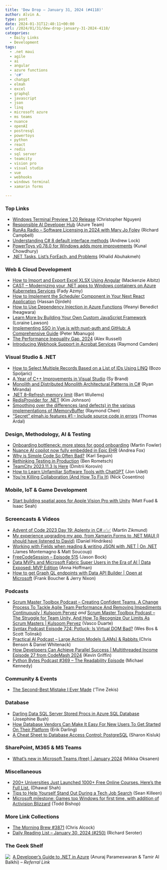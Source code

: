 ```yaml
---
title: 'Dew Drop – January 31, 2024 (#4118)'
author: Alvin A.
type: post
date: 2024-01-31T12:40:11+00:00
url: /2024/01/31/dew-drop-january-31-2024-4118/
categories:
  - Daily Links
  - Development
tags:
  - .net maui
  - agile
  - ai
  - angular
  - azure functions
  - 'c#'
  - chatgpt
  - elmah
  - excel
  - graphql
  - javascript
  - json
  - linq
  - microsoft azure
  - ms teams
  - nuance
  - openAI
  - postresql
  - powertoys
  - python
  - react
  - redis
  - sql server
  - teamcity
  - vision pro
  - visual studio
  - vue
  - webhooks
  - windows terminal
  - xamarin forms

---
```

### <a name="top"></a>Top Links

  * <a href="https://devblogs.microsoft.com/commandline/windows-terminal-preview-1-20-release/" target="_blank" rel="noopener">Windows Terminal Preview 1.20 Release</a> (Christopher Nguyen)
  * <a href="https://azure.github.io/responsible-ai-hub/" target="_blank" rel="noopener">Responsible AI Developer Hub</a> (Azure Team)
  * <a href="https://runasradio.com/Shows/Show/917" target="_blank" rel="noopener">RunAs Radio &#8211; Software Licensing in 2024 with Mary Jo Foley</a> (Richard Campbell)
  * <a href="https://andrewlock.net/understanding-default-interface-methods/" target="_blank" rel="noopener">Understanding C# 8 default interface methods</a> (Andrew Lock)
  * <a href="https://www.kunal-chowdhury.com/2024/01/powertoys-v0.78.0.html" target="_blank" rel="noopener">PowerToys v0.78.0 for Windows adds more improvements</a> (Kunal Chowdhury)
  * <a href="https://khalidabuhakmeh.com/dotnet-tasks-lists-foreach-and-problems" target="_blank" rel="noopener">.NET Tasks, List&#8217;s ForEach, and Problems</a> (Khalid Abuhakmeh)



### <a name="web"></a>Web & Cloud Development

  * <a href="https://developer.mescius.com/blogs/how-to-import-export-excel-xlsx-using-angular" target="_blank" rel="noopener">How to Import and Export Excel XLSX Using Angular</a> (Mackenzie Albitz)
  * <a href="https://techcommunity.microsoft.com/t5/containers/cast-modernizing-your-net-apps-to-windows-containers-on-azure/ba-p/4037740" target="_blank" rel="noopener">CAST &#8211; Modernizing your .NET apps to Windows containers on Azure Kubernetes Services</a> (Fady Azmy)
  * <a href="https://www.telerik.com/blogs/how-to-implement-scheduler-component-react-application" target="_blank" rel="noopener">How to Implement the Scheduler Component in Your Next React Application</a> (Hassan Djirdeh)
  * <a href="https://stackify.com/how-to-use-dependency-injection-in-azure-functions/" target="_blank" rel="noopener">How to Use Dependency Injection in Azure Functions</a> (Ifeanyi Benedict Iheagwara)
  * <a href="https://thenewstack.io/learn-more-by-building-your-own-custom-javascript-framework/" target="_blank" rel="noopener">Learn More by Building Your Own Custom JavaScript Framework</a> (Loraine Lawson)
  * <a href="https://www.telerik.com/blogs/implementing-sso-vue-nuxt-auth-github-comprehensive-guide" target="_blank" rel="noopener">Implementing SSO in Vue.js with nuxt-auth and GitHub: A Comprehensive Guide</a> (Peter Mbanugo)
  * <a href="https://infrequently.org/2024/01/performance-inequality-gap-2024/" target="_blank" rel="noopener">The Performance Inequality Gap, 2024</a> (Alex Russell)
  * <a href="https://blog.developer.adobe.com/introducing-webhook-support-in-acrobat-services-7d0606d1d35a?source=rss----9342990108af---4" target="_blank" rel="noopener">Introducing Webhook Support in Acrobat Services</a> (Raymond Camden)



### <a name="dotnet"></a>Visual Studio & .NET

  * <a href="https://code-maze.com/csharp-how-to-select-multiple-records-using-linq/" target="_blank" rel="noopener">How to Select Multiple Records Based on a List of IDs Using LINQ</a> (Bozo Spoljaric)
  * <a href="https://devblogs.microsoft.com/visualstudio/a-year-of-cpp-improvements-in-visual-studio/" target="_blank" rel="noopener">A Year of C++ Improvements in Visual Studio</a> (Sy Brand)
  * <a href="https://code-maze.com/csharp-monolith-and-distributed-monolith-architectural-patterns/" target="_blank" rel="noopener">Monolith and Distributed Monolith Architectural Patterns in C#</a> (Ryan Miranda)
  * <a href="https://bartwullems.blogspot.com/2024/01/net-8refresh-memory-limit.html" target="_blank" rel="noopener">.NET 8–Refresh memory limit</a> (Bart Wullems)
  * <a href="https://www.codeproject.com/Articles/5269781/RedisProvider-for-NET" target="_blank" rel="noopener">RedisProvider for .NET</a> (Kim Johnson)
  * <a href="https://devblogs.microsoft.com/oldnewthing/20240130-00/?p=109336" target="_blank" rel="noopener">Smoothing over the differences (and defects) in the various implementations of IMemory&shy;Buffer</a> (Raymond Chen)
  * <a href="https://blog.elmah.io/secret-elmah-io-features-1-include-source-code-in-errors/" target="_blank" rel="noopener">&#8220;Secret&#8221; elmah.io features #1 &#8211; Include source code in errors</a> (Thomas Ardal)



### <a name="design"></a>Design, Methodology, AI & Testing

  * <a href="https://martinfowler.com/articles/bottlenecks-of-scaleups/06-onboarding.html#IncludeNewHiresInTheCompanyCulture" target="_blank" rel="noopener">Onboarding bottleneck: more steps for good onboarding</a> (Martin Fowler)
  * <a href="https://www.healthcareitnews.com/news/nuance-ai-copilot-now-fully-embedded-epic-ehr" target="_blank" rel="noopener">Nuance AI copilot now fully embedded in Epic EHR</a> (Andrea Fox)
  * <a href="https://www.openmymind.net/Why-Is-Simple-Code-So-Often-Bad/" target="_blank" rel="noopener">Why is Simple Code So Often Bad?</a> (Karl Seguin)
  * <a href="https://thenewstack.io/rethinking-testing-in-production/" target="_blank" rel="noopener">Rethinking Testing in Production</a> (Ben Rometsch)
  * <a href="https://blog.jetbrains.com/teamcity/2024/01/teamcity-2023-11-3-is-here/" target="_blank" rel="noopener">TeamCity 2023.11.3 Is Here</a> (Dmitrii Korovin)
  * <a href="https://thenewstack.io/how-to-learn-unfamiliar-software-tools-with-chatgpt/" target="_blank" rel="noopener">How to Learn Unfamiliar Software Tools with ChatGPT</a> (Jon Udell)
  * <a href="https://www.devleader.ca/2024/01/30/youre-killing-collaboration-and-how-to-fix-it/" target="_blank" rel="noopener">You’re Killing Collaboration (And How To Fix It)</a> (Nick Cosentino)



### <a name="mobile"></a>Mobile, IoT & Game Development

  * <a href="https://blog.unity.com/engine-platform/httpsblogunitycomengine-platformspatial-apps-for-apple-vision-pro" target="_blank" rel="noopener">Start building spatial apps for Apple Vision Pro with Unity</a> (Matt Fuad & Isaac Seah)



### <a name="videos"></a>Screencasts & Videos

  * <a href="http://www.youtube.com/watch?v=DfWAp0mNv7g" target="_blank" rel="noopener">Advent of Code 2023 Day 19: Aplenty in C# ✅✅</a> (Martin Zikmund)
  * <a href="http://www.youtube.com/watch?v=gMOFNE_O64U" target="_blank" rel="noopener">My experience upgrading my app, from Xamarin.Forms to .NET MAUI (I should have listened to David)</a> (Daniel Hindrikes)
  * <a href="http://www.youtube.com/watch?v=YQr5Jg2siZQ" target="_blank" rel="noopener">Working with Fields when reading & writing JSON with .NET | On .NET</a> (James Montemagno & Matt Soucoup)
  * <a href="http://www.youtube.com/watch?v=jGwqQDvg2sU" target="_blank" rel="noopener">FreeCodeSession &#8211; Episode 515</a> (Jason Bock)
  * <a href="http://www.youtube.com/watch?v=Ptp6J3PYU6M" target="_blank" rel="noopener">Data MVPs and Microsoft Fabric Super Users in the Era of AI | Data Exposed: MVP Edition</a> (Anna Hoffman)
  * <a href="http://www.youtube.com/watch?v=nFo28OFDz0A" target="_blank" rel="noopener">How to get Graph QL endpoints with Data API Builder | Open at Microsoft</a> (Frank Boucher & Jerry Nixon)



### <a name="podcasts"></a>Podcasts

  * <a href="https://scrummastertoolbox.libsyn.com/creating-confident-teams-a-change-process-to-tackle-agile-team-performance-and-removing-impediments-continuously-kulsoom-pervez" target="_blank" rel="noopener">Scrum Master Toolbox Podcast &#8211; Creating Confident Teams, A Change Process To Tackle Agile Team Performance And Removing Impediments Continuously | Kulsoom Pervez</a> _and_ <a href="https://scrummastertoolbox.libsyn.com/the-struggle-for-team-unity-and-how-to-recognize-our-limits-as-scrum-masters-kulsoom-pervez" target="_blank" rel="noopener">Scrum Master Toolbox Podcast &#8211; The Struggle for Team Unity, And How To Recognize Our Limits As Scrum Masters | Kulsoom Pervez</a> (Vasco Duarte)
  * <a href="https://syntax.fm/724" target="_blank" rel="noopener">Syntax Podcast Episode 724: Potluck: Is Virtual DOM Bad?</a> (Wes Bos & Scott Tolinski)
  * <a href="https://changelog.com/practicalai/254" target="_blank" rel="noopener">Practical AI Podcast &#8211; Large Action Models (LAMs) & Rabbits </a> (Chris Benson & Daniel Whitenack)
  * <a href="https://share.transistor.fm/s/0aba0d4a" target="_blank" rel="noopener">How Developers Can Achieve Parallel Success | Multithreaded Income Episode 27 from CodeMash 2024</a> (Kevin Griffin)
  * <a href="https://pythonbytes.fm/episodes/show/369/the-readability-episode" target="_blank" rel="noopener">Python Bytes Podcast #369 &#8211; The Readability Episode</a> (Michael Kennedy)



### <a name="events"></a>Community & Events

  * <a href="https://tinezekis.medium.com/the-second-best-mistake-i-ever-made-d547514e8dff?source=rss-fa2db659a52f------2" target="_blank" rel="noopener">The Second-Best Mistake I Ever Made</a> (‘Tine Zekis)



### <a name="sql"></a>Database

  * <a href="https://sqlkitty.com/darling-data-stored-procs-azure-sql/" target="_blank" rel="noopener">Darling Data SQL Server Stored Procs in Azure SQL Database</a> (Josephine Bush)
  * <a href="https://erikdarling.com/how-database-vendors-can-make-it-easy-for-new-users-to-get-started-on-their-platform/" target="_blank" rel="noopener">How Database Vendors Can Make It Easy For New Users To Get Started On Their Platform</a> (Erik Darling)
  * <a href="https://thenewstack.io/a-cheat-sheet-to-database-access-control-postgresql/" target="_blank" rel="noopener">A Cheat Sheet to Database Access Control: PostgreSQL</a> (Sharon Kisluk)



### <a name="sp"></a>SharePoint, M365 & MS Teams

  * <a href="https://techcommunity.microsoft.com/t5/microsoft-teams-free-blog/what-s-new-in-microsoft-teams-free-january-2024/ba-p/4043771" target="_blank" rel="noopener">What&#8217;s new in Microsoft Teams (free) | January 2024</a> (Miikka Oksanen)



### <a name="misc"></a>Miscellaneous

  * <a href="https://www.freecodecamp.org/news/new-online-courses/" target="_blank" rel="noopener">200+ Universities Just Launched 1000+ Free Online Courses. Here’s the Full List.</a> (Dhawal Shah)
  * <a href="https://seankilleen.com/2024/01/tips-to-help-yourself-stand-out-during-a-tech-job-search/" target="_blank" rel="noopener">Tips to Help Yourself Stand Out During a Tech Job Search</a> (Sean Killeen)
  * <a href="https://www.geekwire.com/2024/microsoft-milestone-games-business-tops-windows-for-first-time-with-addition-of-activision-blizzard/" target="_blank" rel="noopener">Microsoft milestone: Games top Windows for first time, with addition of Activision Blizzard</a> (Todd Bishop)



### <a name="links"></a>More Link Collections

  * <a href="https://blog.cwa.me.uk/2024/01/31/the-morning-brew-3871/" target="_blank" rel="noopener">The Morning Brew #3871</a> (Chris Alcock)
  * <a href="https://seroter.com/2024/01/30/daily-reading-list-january-30-2024-250/" target="_blank" rel="noopener">Daily Reading List – January 30, 2024 (#250)</a> (Richard Seroter)



### <a name="shelf"></a>The Geek Shelf

<a href="https://www.amazon.com/dp/1837633010/?tag=amavin-20" target="_blank" rel="noopener"><img decoding="async" align="left" style="margin: 0px 4px 0px 0px; border: 0px currentcolor; border-image: none; float: left; display: inline; background-image: none;" src="https://m.media-amazon.com/images/I/51XytKgG6OL._SS135_.jpg" border="0" /></a>&nbsp;<a href="https://www.amazon.com/dp/1837633010/?tag=amavin-20" target="_blank" rel="noopener">A Developer&#8217;s Guide to .NET in Azure</a> (Anuraj Parameswaran & Tamir Al Balkhi) _&#8211; Referral Link_